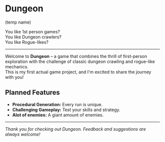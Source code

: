 # Dungeon

(temp name)

You like 1st person games?  
You like Dungeon crawlers?  
You like Rogue-likes?

---

Welcome to **Dungeon** – a game that combines the thrill of first-person exploration with the challenge of classic dungeon crawling and rogue-like mechanics.  
This is my first actual game project, and I'm excited to share the journey with you!

## Planned Features

- **Procedural Generation:** Every run is unique.
- **Challenging Gameplay:** Test your skills and strategy.
- **Alot of enemies:** A giant amount of enemies.

---

*Thank you for checking out Dungeon. Feedback and suggestions are always welcome!*
